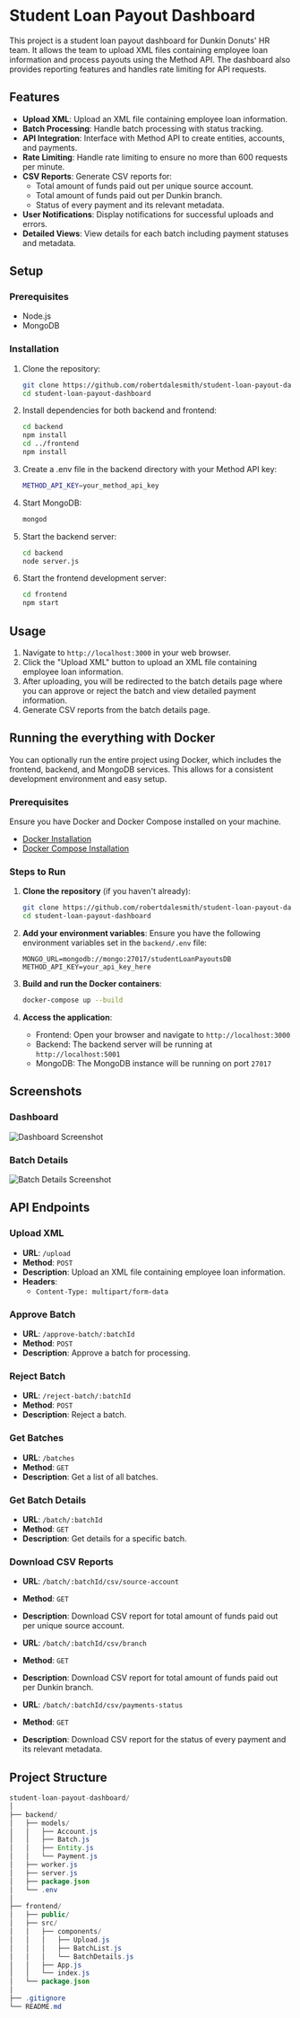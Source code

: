 # Student Loan Payout Dashboard

This project is a student loan payout dashboard for Dunkin Donuts' HR team. It allows the team to upload XML files containing employee loan information and process payouts using the Method API. The dashboard also provides reporting features and handles rate limiting for API requests.

## Features

- **Upload XML**: Upload an XML file containing employee loan information.
- **Batch Processing**: Handle batch processing with status tracking.
- **API Integration**: Interface with Method API to create entities, accounts, and payments.
- **Rate Limiting**: Handle rate limiting to ensure no more than 600 requests per minute.
- **CSV Reports**: Generate CSV reports for:
  - Total amount of funds paid out per unique source account.
  - Total amount of funds paid out per Dunkin branch.
  - Status of every payment and its relevant metadata.
- **User Notifications**: Display notifications for successful uploads and errors.
- **Detailed Views**: View details for each batch including payment statuses and metadata.

## Setup

### Prerequisites

- Node.js
- MongoDB

### Installation

1. Clone the repository:
   ```bash
   git clone https://github.com/robertdalesmith/student-loan-payout-dashboard.git
   cd student-loan-payout-dashboard
   ```

2. Install dependencies for both backend and frontend:
    ```bash
    cd backend
    npm install
    cd ../frontend
    npm install
    ```

3. Create a .env file in the backend directory with your Method API key:
    ```bash
    METHOD_API_KEY=your_method_api_key
    ```

4. Start MongoDB:
    ```bash
    mongod
    ```

5. Start the backend server:
    ```bash
    cd backend
    node server.js
    ```

6. Start the frontend development server:
    ```bash
    cd frontend
    npm start
    ```

## Usage

1. Navigate to `http://localhost:3000` in your web browser.
2. Click the "Upload XML" button to upload an XML file containing employee loan information.
3. After uploading, you will be redirected to the batch details page where you can approve or reject the batch and view detailed payment information.
4. Generate CSV reports from the batch details page.

## Running the everything with Docker

You can optionally run the entire project using Docker, which includes the frontend, backend, and MongoDB services. This allows for a consistent development environment and easy setup.

### Prerequisites

Ensure you have Docker and Docker Compose installed on your machine.

- [Docker Installation](https://docs.docker.com/get-docker/)
- [Docker Compose Installation](https://docs.docker.com/compose/install/)

### Steps to Run

1. **Clone the repository** (if you haven't already):
    ```bash
    git clone https://github.com/robertdalesmith/student-loan-payout-dashboard.git
    cd student-loan-payout-dashboard
    ```

2. **Add your environment variables**:
    Ensure you have the following environment variables set in the `backend/.env` file:

    ```env
    MONGO_URL=mongodb://mongo:27017/studentLoanPayoutsDB
    METHOD_API_KEY=your_api_key_here
    ```

3. **Build and run the Docker containers**:
    ```bash
    docker-compose up --build
    ```

4. **Access the application**:
    - Frontend: Open your browser and navigate to `http://localhost:3000`
    - Backend: The backend server will be running at `http://localhost:5001`
    - MongoDB: The MongoDB instance will be running on port `27017`

## Screenshots

### Dashboard

![Dashboard Screenshot](screenshots/dashboard_screenshot.png)

### Batch Details

![Batch Details Screenshot](screenshots/batch_details_screenshot.png)

## API Endpoints

### Upload XML

- **URL**: `/upload`
- **Method**: `POST`
- **Description**: Upload an XML file containing employee loan information.
- **Headers**: 
  - `Content-Type: multipart/form-data`

### Approve Batch

- **URL**: `/approve-batch/:batchId`
- **Method**: `POST`
- **Description**: Approve a batch for processing.

### Reject Batch

- **URL**: `/reject-batch/:batchId`
- **Method**: `POST`
- **Description**: Reject a batch.

### Get Batches

- **URL**: `/batches`
- **Method**: `GET`
- **Description**: Get a list of all batches.

### Get Batch Details

- **URL**: `/batch/:batchId`
- **Method**: `GET`
- **Description**: Get details for a specific batch.

### Download CSV Reports

- **URL**: `/batch/:batchId/csv/source-account`
- **Method**: `GET`
- **Description**: Download CSV report for total amount of funds paid out per unique source account.

- **URL**: `/batch/:batchId/csv/branch`
- **Method**: `GET`
- **Description**: Download CSV report for total amount of funds paid out per Dunkin branch.

- **URL**: `/batch/:batchId/csv/payments-status`
- **Method**: `GET`
- **Description**: Download CSV report for the status of every payment and its relevant metadata.

## Project Structure

```java
student-loan-payout-dashboard/
│
├── backend/
│   ├── models/
│   │   ├── Account.js
│   │   ├── Batch.js
│   │   ├── Entity.js
│   │   └── Payment.js
│   ├── worker.js
│   ├── server.js
│   ├── package.json
│   └── .env
│
├── frontend/
│   ├── public/
│   ├── src/
│   │   ├── components/
│   │   │   ├── Upload.js
│   │   │   ├── BatchList.js
│   │   │   └── BatchDetails.js
│   │   ├── App.js
│   │   └── index.js
│   └── package.json
│
├── .gitignore
└── README.md
```
